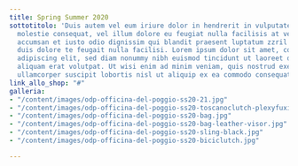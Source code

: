 ```yaml
---
title: Spring Summer 2020
sottotitolo: 'Duis autem vel eum iriure dolor in hendrerit in vulputate velit esse
  molestie consequat, vel illum dolore eu feugiat nulla facilisis at vero eros et
  accumsan et iusto odio dignissim qui blandit praesent luptatum zzril delenit augue
  duis dolore te feugait nulla facilisi. Lorem ipsum dolor sit amet, consectetuer
  adipiscing elit, sed diam nonummy nibh euismod tincidunt ut laoreet dolore magna
  aliquam erat volutpat. Ut wisi enim ad minim veniam, quis nostrud exerci tation
  ullamcorper suscipit lobortis nisl ut aliquip ex ea commodo consequat. '
link_allo_shop: "#"
galleria:
- "/content/images/odp-officina-del-poggio-ss20-21.jpg"
- "/content/images/odp-officina-del-poggio-ss20-toscanoclutch-plexyfuxia.jpg"
- "/content/images/odp-officina-del-poggio-ss20-bag.jpg"
- "/content/images/odp-officina-del-poggio-ss20-bag-leather-visor.jpg"
- "/content/images/odp-officina-del-poggio-ss20-sling-black.jpg"
- "/content/images/odp-officina-del-poggio-ss20-biciclutch.jpg"

---
```

